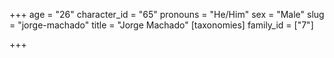 +++
age = "26"
character_id = "65"
pronouns = "He/Him"
sex = "Male"
slug = "jorge-machado"
title = "Jorge Machado"
[taxonomies]
family_id = ["7"]

+++


